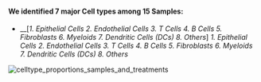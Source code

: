 #### We identified 7 major Cell types among 15 Samples:
- __[*1. Epithelial Cells*
*2. Endothelial Cells*
*3. T Cells*
*4. B Cells*
*5.  Fibroblasts*
*6. Myeloids*
*7. Dendritic Cells (DCs)*
*8. Others*]
*1. Epithelial Cells*
*2. Endothelial Cells*
*3. T Cells*
*4. B Cells*
*5.  Fibroblasts*
*6. Myeloids*
*7. Dendritic Cells (DCs)*
*8. Others*


![celltype_proportions_samples_and_treatments](https://github.com/user-attachments/assets/a3ceb6c1-4def-438e-9590-3cc7faafae68)


